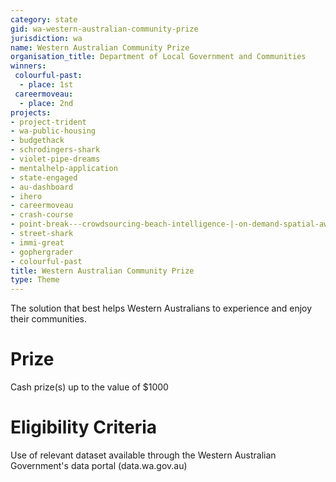 ```yaml
---
category: state
gid: wa-western-australian-community-prize
jurisdiction: wa
name: Western Australian Community Prize
organisation_title: Department of Local Government and Communities
winners:
 colourful-past:
  - place: 1st
 careermoveau:
  - place: 2nd
projects:
- project-trident
- wa-public-housing
- budgethack
- schrodingers-shark
- violet-pipe-dreams
- mentalhelp-application
- state-engaged
- au-dashboard
- ihero
- careermoveau
- crash-course
- point-break---crowdsourcing-beach-intelligence-|-on-demand-spatial-awareness
- street-shark
- immi-great
- gophergrader
- colourful-past
title: Western Australian Community Prize
type: Theme
---
```


The solution that best helps Western Australians to experience and enjoy their communities.

# Prize
Cash prize(s) up to the value of $1000

# Eligibility Criteria
Use of relevant dataset available through the Western Australian Government's data portal (data.wa.gov.au)